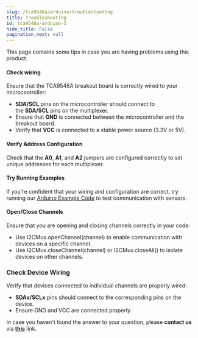 ```yaml
---
slug: /tca9548a/arduino/troubleshooting 
title: Troubleshooting
id: tca9548a-arduino-3 
hide_title: False
pagination_next: null
---
```


This page contains some tips in case you are having problems using this product.

<ExpandableSection title="The I2C communication won't initialize!">

#### Check wiring
Ensure that the TCA9548A breakout board is correctly wired to your microcontroller:

*   **SDA/SCL** pins on the microcontroller should connect to the **SDA/SCL** pins on the multiplexer.  
*   Ensure that **GND** is connected between the microcontroller and the breakout board.  
*   Verify that **VCC** is connected to a stable power source (3.3V or 5V).
  
#### Verify Address Configuration
Check that the **A0**, **A1**, and **A2** jumpers are configured correctly to set unique addresses for each multiplexer.

#### Try Running Examples

If you're confident that your wiring and configuration are correct, try running our [Arduino Example Code](tca9548a_arduino_2.md#full-example) to test communication with sensors.

</ExpandableSection>

<ExpandableSection title="I can't access devices on specific channels!">

#### Open/Close Channels

Ensure that you are opening and closing channels correctly in your code:

*   Use I2CMux.openChannel(channel) to enable communication with devices on a specific channel.   
*   Use I2CMux.closeChannel(channel) or I2CMux.closeAll() to isolate devices on other channels.
  
### Check Device Wiring

Verify that devices connected to individual channels are properly wired:

*   **SDAx/SCLx** pins should connect to the corresponding pins on the device.
*   Ensure GND and VCC are connected properly.

</ExpandableSection>




<InfoBox>In case you haven't found the answer to your question, please **contact us** via [**this**](https://soldered.com/contact/) link.</InfoBox>